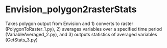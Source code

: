 # Envision_polygon2rasterStats
Takes polygon output from Envision and 1) converts to raster (PolygonToRaster_1.py), 2) averages variables over a specified time period (VariableAveraged_2.py), and 3) outputs statistics of averaged variables (GetStats_3.py)
